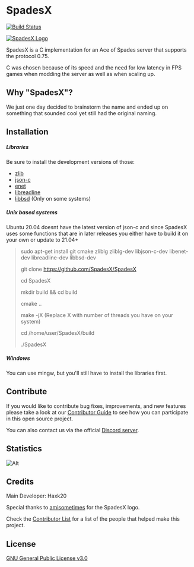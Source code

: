 # SpadesX
[![Build Status](
https://github.com/SpadesX/SpadesX/actions/workflows/cmake.yml/badge.svg)
](https://github.com/SpadesX/SpadesX/actions/workflows/cmake.yml)

[![SpadesX Logo](docs/SpadesX-Logo-small.png)](https://spadesx.org)

SpadesX is a C implementation for an Ace of Spades server that supports the protocol 0.75.

C was chosen because of its speed and the need for low latency in FPS games when modding the server as well as when scaling up.

## Why "SpadesX"?
We just one day decided to brainstorm the name and ended up on something that sounded cool yet still had the original naming.

## Installation

##### Libraries
Be sure to install the development versions of those:
* [zlib](https://github.com/madler/zlib)
* [json-c](https://github.com/json-c/json-c)
* [enet](https://github.com/lsalzman/enet)
* [libreadline](https://tracker.debian.org/pkg/readline)
* [libbsd](https://tracker.debian.org/pkg/libbsd) (Only on some systems)

##### Unix based systems
Ubuntu 20.04 doesnt have the latest version of json-c and since SpadesX uses some functions that are in later releases you either have to build it on your own or update to 21.04+

>sudo apt-get install git cmake zliblg zliblg-dev libjson-c-dev libenet-dev libreadline-dev libbsd-dev
>
> git clone https://github.com/SpadesX/SpadesX
>
> cd SpadesX
>
> mkdir build && cd build
>
> cmake ..
>
> make -jX (Replace X with number of threads you have on your system)
>
>cd /home/user/SpadesX/build
>
>./SpadesX

##### Windows
You can use mingw, but you'll still have to install the libraries first.

## Contribute
If you would like to contribute bug fixes, improvements, and new features please take a look at our [Contributor Guide](CONTRIBUTING.md) to see how you can participate in this open source project.

You can also contact us via the official [Discord server][discord].

## Statistics
![Alt](https://repobeats.axiom.co/api/embed/e5cb9ca93a389a430b40229b39f01cfbab8b57ab.svg "Repobeats analytics image")

## Credits
Main Developer: Haxk20

Special thanks to [amisometimes](https://amisometimes.com/) for the SpadesX logo.

Check the [Contributor List](CONTRIBUTORS.md) for a list of the people that helped make this project.

## License
[GNU General Public License v3.0](LICENSE)

[discord]: https://discord.gg/dsRjTzJpZC
[build]: https://github.com/SpadesX/SpadesX/actions/workflows/cmake.yml
